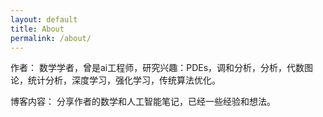 ```yaml
---
layout: default
title: About
permalink: /about/
---
```


作者：
数学学者，曾是ai工程师，研究兴趣：PDEs，调和分析，分析，代数图论，统计分析，深度学习，强化学习，传统算法优化。

博客内容：
分享作者的数学和人工智能笔记，已经一些经验和想法。
